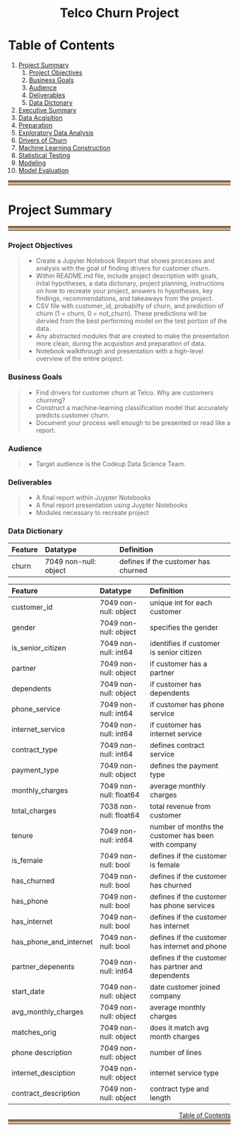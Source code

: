 <center><h1>Telco Churn Project</h1></center>


<a name ='toc'></a>
# Table of Contents 
1. [Project Summary](#project_summary)
    1. [Project Objectives](#project_objectives)
    2. [Business Goals](#business_goals)
    3. [Audience](#audience)
    4. [Deliverables](#deliverables)
    5. [Data Dictonary](#data_dict)
3. [Executive Summary](#exe_summ)
2. [Data Acqisition](#data_acquisition)
5. [Preparation](#preparation)
6. [Exploratory Data Analysis](#exp_data_analysis)
2. [Drivers of Churn](#drivers_of_churn)
3. [Machine Learning Construction](#ml_construction)
7. [Statistical Testing](#stat_testing)
8. [Modeling](#modeling)
9. [Model Evaluation](#model_eval)


<hr style="border-top: 10px groove tan; margin-top: 1px; margin-bottom: 1px"></hr>
<h1 name="project_summary">Project Summary</h1>
<hr style="border-top: 10px groove tan; margin-top: 1px; margin-bottom: 1px"></hr>

<a name='project_objectives'></a>
### Project Objectives 
> - Create a Jupyter Notebook Report that shows processes and analysis with the goal of finding drivers for customer churn.
> - Within README.md file, include project description with goals, inital hypotheses, a data dictonary, project planning, instructions on how to recreate your project, answers to hypotheses, key findings, recommendations, and takeaways from the project.
> - CSV file with customer_id, probabilty of churn, and prediction of churn (1 = churn, 0 = not_churn). These predictions will be dervied from the best performing model on the test portion of the data. 
> - Any abstracted modules that are created to make the presentation more clean, during the acquistion and preparation of data.
> - Notebook walkthrough and presentation with a high-level overview of the entire project.

<a name='business_goals'></a>
### Business Goals 
> - Find drivers for customer churn at Telco. Why are customers churning?
> - Construct a machine-learning classification model that accurately predicts customer churn.
> - Document your process well enough to be presented or read like a report.

<a name='audience'></a>
### Audience 
> - Target audience is the Codeup Data Science Team.

<a name='deliverables'></a>
### Deliverables
> - A final report within Juypter Notebooks
> - A final report presentation using Juypter Notebooks
> - Modules necessary to recreate project

<a name='data_dict'></a>
### Data Dictionary

| Feature                | Datatype               | Definition   |
|:-----------------------|:-----------------------|:-------------|
| churn                  | 7049 non-null: object  |defines if the customer has churned|



| Feature                | Datatype               | Definition   |
|:-----------------------|:-----------------------|:-------------|
| customer_id            | 7049 non-null: object  |unique int for each customer|
| gender                 | 7049 non-null: object  |specifies the gender|
| is_senior_citizen      | 7049 non-null: int64   |identifies if customer is senior citizen|
| partner                | 7049 non-null: object  |if customer has a partner
| dependents             | 7049 non-null: object  |if customer has dependents|
| phone_service          | 7049 non-null: int64   |if customer has phone service|
| internet_service       | 7049 non-null: int64   |if customer has internet service|
| contract_type          | 7049 non-null: int64   |defines contract service|
| payment_type           | 7049 non-null: object  |defines the payment type|
| monthly_charges        | 7049 non-null: float64 |average monthly charges|
| total_charges          | 7038 non-null: float64 |total revenue from customer|
| tenure                 | 7049 non-null: int64   |number of months the customer has been with company|
| is_female              | 7049 non-null: bool    |defines if the customer is female
| has_churned            | 7049 non-null: bool    |defines if the customer has churned|
| has_phone              | 7049 non-null: bool    |defines if the customer has phone services|
| has_internet           | 7049 non-null: bool    |defines if the customer has internet|
| has_phone_and_internet | 7049 non-null: bool    |defines if the customer has internet and phone|
| partner_depenents      | 7049 non-null: int64   |defines if the customer has partner and dependents|
| start_date             | 7049 non-null: object  |date customer joined company|
| avg_monthly_charges    | 7049 non-null: object  |average monthly charges|
| matches_orig           | 7049 non-null: object  |does it match avg month charges|
| phone description      | 7049 non-null: object  |number of lines|
| internet_desciption    | 7049 non-null: object  |internet service type|
| contract_description   | 7049 non-null: object  |contract type and length|

<div style="text-align: right"><a href=#toc>Table of Contents</a></div>
<hr style="border-top: 10px groove tan; margin-top: 1px; margin-bottom: 1px"></hr>

